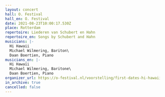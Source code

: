 ```yaml
---
layout: concert
hall: O. Festival
hall_en: O. Festival
date: 2021-08-23T10:00:17.530Z
place: Rotterdam
repertoire: Liederen van Schubert en Hahn
repertoire_en: Songs by Schubert and Hahn
musicians: |-
  Hi Hawaii
  Michael Wilmering, Bariton\
  Daan Boertien, Piano
musicians_en: |-
  Hi Hawaii
  Michael Wilmering, Baritone\
  Daan Boertien, Piano
organizer_url: https://o-festival.nl/voorstelling/first-dates-hi-hawaii-x-michael-wilmering/
in_archive: true
cancelled: false
---
```

